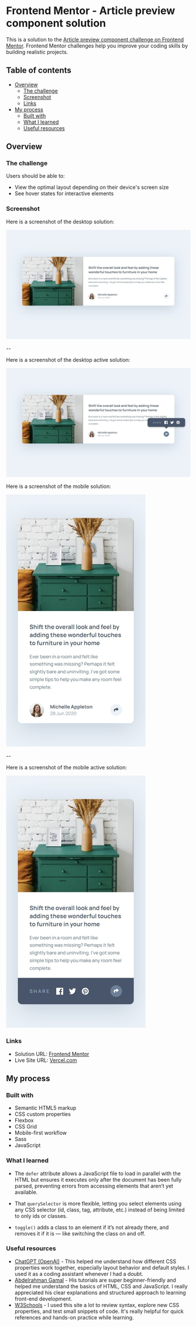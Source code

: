 # Frontend Mentor - Article preview component solution

This is a solution to the [Article preview component challenge on Frontend Mentor](https://www.frontendmentor.io/challenges/article-preview-component-dYBN_pYFT). Frontend Mentor challenges help you improve your coding skills by building realistic projects. 

## Table of contents

- [Overview](#overview)
  - [The challenge](#the-challenge)
  - [Screenshot](#screenshot)
  - [Links](#links)
- [My process](#my-process)
  - [Built with](#built-with)
  - [What I learned](#what-i-learned)
  - [Useful resources](#useful-resources)

## Overview

### The challenge

Users should be able to:

- View the optimal layout depending on their device's screen size
- See hover states for interactive elements

### Screenshot
Here is a screenshot of the desktop solution:

![](./design/desktop.jpeg)

--

Here is a screenshot of the desktop active solution:

![](./design/desktop-active.jpeg)

Here is a screenshot of the mobile solution:

![](./design/mobile.jpeg)

--

Here is a screenshot of the mobile active solution:

![](./design/mobile-active.jpeg)

### Links

- Solution URL: [Frontend Mentor](...)
- Live Site URL: [Vercel.com](https://article-preview-component-ochre.vercel.app/)

## My process

### Built with

- Semantic HTML5 markup
- CSS custom properties
- Flexbox
- CSS Grid
- Mobile-first workflow
- Sass 
- JavaScript

### What I learned

- The `defer` attribute allows a JavaScript file to load in parallel with the HTML but ensures it executes only after the document has been fully parsed, preventing errors from accessing elements that aren’t yet available.

- That `querySelector` is more flexible, letting you select elements using any CSS selector (id, class, tag, attribute, etc.) instead of being limited to only ids or classes.

- `toggle()` adds a class to an element if it’s not already there, and removes it if it is — like switching the class on and off.


### Useful resources

- [ChatGPT (OpenAI)](https://chatgpt.com/) - This helped me understand how different CSS properties work together, especially layout behavior and default styles. I used it as a coding assistant whenever I had a doubt.
- [Abdelrahman Gamal](https://nouvil.net/) - His tutorials are super beginner-friendly and helped me understand the basics of HTML, CSS and JavaScript. I really appreciated his clear explanations and structured approach to learning front-end development.
- [W3Schools](https://www.w3schools.com) - I used this site a lot to review syntax, explore new CSS properties, and test small snippets of code. It's really helpful for quick references and hands-on practice while learning.